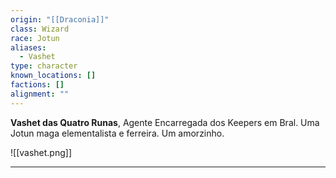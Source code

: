 ```yaml
---
origin: "[[Draconia]]"
class: Wizard
race: Jotun
aliases:
  - Vashet
type: character
known_locations: []
factions: []
alignment: ""
---
```

**Vashet das Quatro Runas**, Agente Encarregada dos Keepers em Bral. Uma Jotun maga elementalista e ferreira. Um amorzinho.

![[vashet.png]]

---
